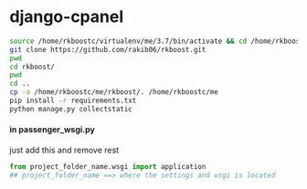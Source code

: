 # django-cpanel

```bash
source /home/rkboostc/virtualenv/me/3.7/bin/activate && cd /home/rkboostc/me
git clone https://github.com/rakib06/rkboost.git
pwd
cd rkboost/
pwd
cd ..
cp -a /home/rkboostc/me/rkboost/. /home/rkboostc/me
pip install -r requirements.txt
python manage.py collectstatic
```
#### in passenger_wsgi.py
just add this and remove rest 
```python
from project_folder_name.wsgi import application 
## project_folder_name ==> where the settings and wsgi is located
```
